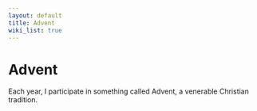 ```yaml
---
layout: default
title: Advent
wiki_list: true
---
```

# Advent

Each year, I participate in something called Advent, a venerable Christian tradition.